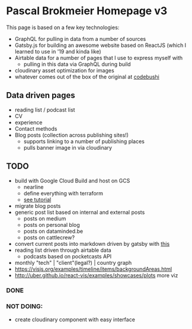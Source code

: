 # Pascal Brokmeier Homepage v3

This page is based on a few key technologies:
- GraphQL for pulling in data from a number of sources
- Gatsby.js for building an awesome website based on ReactJS (which I learned to use in '19 and kinda like)
- Airtable data for a number of pages that I use to express myself with
  - pulling in this data via GraphQL during build
- cloudinary asset optimization for images
- whatever comes out of the box of the original at [codebushi](https://github.com/codebushi/gatsby-starter-forty)


## Data driven pages

- reading list / podcast list
- CV
- experience
- Contact methods
- Blog posts (collection across publishing sites!)
    - supports linking to a number of publishing places
    - pulls banner image in via cloudinary

## TODO
- build with Google Cloud Build and host on GCS
    - nearline
    - define everything with terraform
    - [see tutorial](https://cloud.google.com/community/tutorials/automated-publishing-cloud-build)
- migrate blog posts
- generic post list based on internal and external posts
  - posts on medium
  - posts on personal blog
  - posts on dataminded.be
  - posts on cattlecrew?
- convert current posts into markdown driven by gatsby with [this](https://www.gatsbyjs.org/docs/adding-markdown-pages/)
- reading list driven through airtable data
    - podcasts based on pocketcasts API
- monthly "tech" | "client"(legal?) | country graph
- https://visjs.org/examples/timeline/items/backgroundAreas.html
- http://uber.github.io/react-vis/examples/showcases/plots more viz

### DONE


### NOT DOING: 

- create cloudinary component with easy interface
